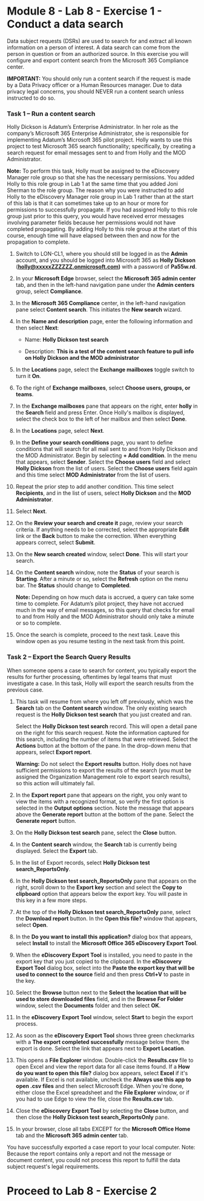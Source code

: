# Module 8 - Lab 8 - Exercise 1 - Conduct a data search

Data subject requests (DSRs) are used to search for and extract all known information on a person of interest. A data search can come from the person in question or from an authorized source. In this exercise you will configure and export content search from the Microsoft 365 Compliance center.

**IMPORTANT:** You should only run a content search if the request is made by a Data Privacy officer or a Human Resources manager. Due to data privacy legal concerns, you should NEVER run a content search unless instructed to do so.

### Task 1 – Run a content search

Holly Dickson is Adatum’s Enterprise Administrator. In her role as the company’s Microsoft 365 Enterprise Administrator, she is responsible for implementing Adatum’s Microsoft 365 pilot project. Holly wants to use this project to test Microsoft 365 search functionality; specifically, by creating a search request for email messages sent to and from Holly and the MOD Administrator. 

**Note:** To perform this task, Holly must be assigned to the eDiscovery Manager role group so that she has the necessary permissions. You added Holly to this role group in Lab 1 at the same time that you added Joni Sherman to the role group. The reason why you were instructed to add Holly to the eDiscovery Manager role group in Lab 1 rather than at the start of this lab is that it can sometimes take up to an hour or more for permissions to successfully propagate. If you had assigned Holly to this role group just prior to this query, you would have received error messages involving parameter fields because her permissions would not have completed propagating. By adding Holly to this role group at the start of this course, enough time will have elapsed between then and now for the propagation to complete. 

1. Switch to LON-CL1, where you should still be logged in as the **Admin** account, and you should be logged into Microsoft 365 as **Holly Dickson** (**holly@xxxxxZZZZZZ.onmicrosoft.com)** with a password of **Pa55w.rd**. 

2. In your **Microsoft Edge** browser, select the **Microsoft 365 admin center** tab, and then in the left-hand navigation pane under the **Admin centers** group, select **Compliance**.

3. In the **Microsoft 365 Compliance** center, in the left-hand navigation pane select **Content search**. This initiates the **New search** wizard.

4. In the **Name and description** page, enter the following information and then select **Next**:

	- Name: **Holly Dickson test search**

	- Description: **This is a test of the content search feature to pull info on Holly Dickson and the MOD administrator**

5. In the **Locations** page, select the **Exchange mailboxes** toggle switch to turn it **On**. 

6. To the right of **Exchange mailboxes**, select **Choose users, groups, or teams**.

7. In the **Exchange mailboxes** pane that appears on the right, enter **holly** in the **Search** field and press Enter. Once Holly's mailbox is displayed, select the check box to the left of her mailbox and then select **Done**.

8. In the **Locations** page, select **Next**.

9. In the **Define your search conditions** page, you want to define conditions that will search for all mail sent to and from Holly Dickson and the MOD Administrator. 
Begin by selecting **+ Add condition**. In the menu that appears, select **Sender**. Select the **Choose users** field and select **Holly Dickson** from the list of users. Select the **Choose users** field again and this time select **MOD Administrator** from the list of users.

10. Repeat the prior step to add another condition. This time select **Recipients**, and in the list of users, select **Holly Dickson** and the **MOD Administrator**.

11. Select **Next**.

12. On the **Review your search and create it** page, review your search criteria. If anything needs to be corrected, select the appropriate **Edit** link or the **Back** button to make the correction. When everything appears correct, select **Submit**.

13. On the **New search created** window, select **Done**. This will start your search.

14. On the **Content search** window, note the **Status** of your search is **Starting**. After a minute or so, select the **Refresh** option on the menu bar. The **Status** should change to **Completed**. <br/>

	‎**Note:** Depending on how much data is accrued, a query can take some time to complete. For Adatum’s pilot project, they have not accrued much in the way of email messages, so this query that checks for email to and from Holly and the MOD Administrator should only take a minute or so to complete.

12. Once the search is complete, proceed to the next task. Leave this window open as you resume testing in the next task from this point.


### Task 2 – Export the Search Query Results

When someone opens a case to search for content, you typically export the results for further processing, oftentimes by legal teams that must investigate a case. In this task, Holly will export the search results from the previous case.

1. This task will resume from where you left off previously, which was the **Search** tab on the **Content search** window. The only existing search request is the **Holly Dickson test search** that you just created and ran. <br/>

	Select the **Holly Dickson test search** record. This will open a detail pane on the right for this search request. Note the information captured for this search, including the number of items that were retrieved. Select the **Actions** button at the bottom of the pane. In the drop-down menu that appears, select **Export report**. <br/>
	
	**Warning:** Do not select the **Export results** button. Holly does not have sufficient permissions to export the results of the search (you must be assigned the Organization Management role to export search results), so this action will ultimately fail.  

2. In the **Export report** pane that appears on the right, you only want to view the items with a recognized format, so verify the first option is selected in the **Output options** section. Note the message that appears above the **Generate report** button at the bottom of the pane. Select the **Generate report** button.

3. On the **Holly Dickson test search** pane, select the **Close** button. 

4. In the **Content search** window, the **Search** tab is currently being displayed. Select the **Export** tab.

5. In the list of Export records, select **Holly Dickson test search_ReportsOnly**. 

6. In the **Holly Dickson test search_ReportsOnly** pane that appears on the right, scroll down to the **Export key** section and select the **Copy to clipboard** option that appears below the export key. You will paste in this key in a few more steps.

7. At the top of the **Holly Dickson test search_ReportsOnly** pane, select the **Download report** button. In the **Open this file?** window that appears, select **Open**.

8. In the **Do you want to install this application?** dialog box that appears, select **Install** to install the **Microsoft Office 365 eDiscovery Export Tool**. 

9. When the **eDiscovery Export Tool** is installed, you need to paste in the export key that you just copied to the clipboard. In the **eDiscovery Export Tool** dialog box, select into the **Paste the export key that will be used to connect to the source** field and then press **Ctrl+V** to paste in the key. 

10. Select the **Browse** button next to the **Select the location that will be used to store downloaded files** field, and in the **Browse For Folder** window, select the **Documents** folder and then select **OK**.

11. In the **eDiscovery Export Tool** window, select **Start** to begin the export process.

12. As soon as the **eDiscovery Export Tool** shows three green checkmarks with a **The export completed successfully** message below them, the export is done. Select the link that appears next to **Export Location**.

13. This opens a **File Explorer** window. Double-click the **Results.csv** file to open Excel and view the report data for all case items found. If a **How do you want to open this file?** dialog box appears, select **Excel** if it's available. If Excel is not available, uncheck the **Always use this app to open .csv files** and then select Microsoft Edge. When you're done, either close the Excel spreadsheet and the **File Explorer** window, or if you had to use Edge to view the file, close the **Results.csv** tab. 

14. Close the **eDiscovery Export Tool** by selecting the **Close** button, and then close the **Holly Dickson test search_ReportsOnly** pane.

15. In your browser, close all tabs EXCEPT for the **Microsoft Office Home** tab and the **Microsoft 365 admin center** tab. 

You have successfully exported a case report to your local computer. Note: Because the report contains only a report and not the message or document content, you could not process this report to fulfill the data subject request's legal requirements.


# Proceed to Lab 8 - Exercise 2
